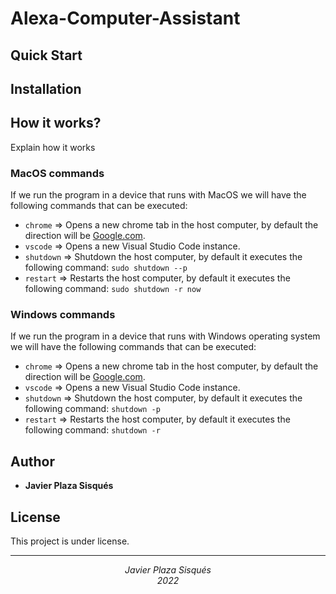 # Alexa-Computer-Assistant

## Quick Start

## Installation

## How it works?

Explain how it works

### MacOS commands
If we run the program in a device that runs with MacOS we will have the following commands that can be executed:
- `chrome` => Opens a new chrome tab in the host computer, by default the direction will be [Google.com](https://www.google.com/).
- `vscode` => Opens a new Visual Studio Code instance.
- `shutdown` => Shutdown the host computer, by default it executes the following command: `sudo shutdown --p`
- `restart` => Restarts the host computer, by default it executes the following command: `sudo shutdown -r now`

### Windows commands
If we run the program in a device that runs with Windows operating system we will have the following commands that can be executed:
- `chrome` => Opens a new chrome tab in the host computer, by default the direction will be [Google.com](https://www.google.com/).
- `vscode` => Opens a new Visual Studio Code instance.
- `shutdown` => Shutdown the host computer, by default it executes the following command: `shutdown -p`
- `restart` => Restarts the host computer, by default it executes the following command: `shutdown -r`

## Author
- **Javier Plaza Sisqués**

## License
This project is under license.

---
<div align="center"><i>Javier Plaza Sisqués</i></div>
<div align="center"><i>2022</i></div>
